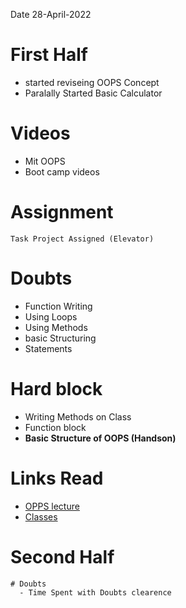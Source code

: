 Date 28-April-2022
# First Half

  - started reviseing OOPS Concept
  - Paralally Started Basic Calculator

# Videos
  - Mit OOPS
  - Boot camp videos 

# Assignment
	Task Project Assigned (Elevator)
    
# Doubts
  - Function Writing
  - Using Loops
  - Using Methods
  - basic Structuring
  - Statements

# Hard block 
  - Writing Methods on Class 
  - Function block 
  - __Basic Structure of OOPS (Handson)__

# Links Read

- [OPPS lecture](https://ocw.mit.edu/courses/6-0001-introduction-to-computer-science-and-programming-in-python-fall-2016/7a6f85d03f132dcd9d7592bc4643be1c_MIT6_0001F16_Lec8.pdf)
- [Classes](https://www.cs.rpi.edu/~sibel/csci1100/fall2017/lecture_notes/lec18_classes1.html)

# Second Half

    # Doubts 
      - Time Spent with Doubts clearence

